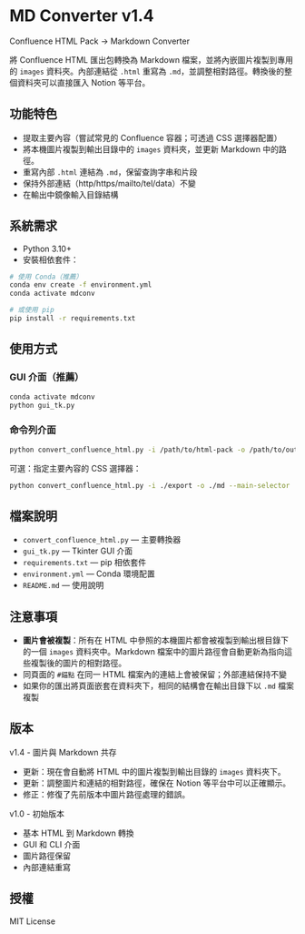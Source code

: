 # MD Converter v1.4

Confluence HTML Pack → Markdown Converter

將 Confluence HTML 匯出包轉換為 Markdown 檔案，並將內嵌圖片複製到專用的 `images` 資料夾。內部連結從 `.html` 重寫為 `.md`，並調整相對路徑。轉換後的整個資料夾可以直接匯入 Notion 等平台。

## 功能特色

- 提取主要內容（嘗試常見的 Confluence 容器；可透過 CSS 選擇器配置）
- 將本機圖片複製到輸出目錄中的 `images` 資料夾，並更新 Markdown 中的路徑。
- 重寫內部 `.html` 連結為 `.md`，保留查詢字串和片段
- 保持外部連結（http/https/mailto/tel/data）不變
- 在輸出中鏡像輸入目錄結構

## 系統需求

- Python 3.10+
- 安裝相依套件：

```bash
# 使用 Conda（推薦）
conda env create -f environment.yml
conda activate mdconv

# 或使用 pip
pip install -r requirements.txt
```

## 使用方式

### GUI 介面（推薦）
```bash
conda activate mdconv
python gui_tk.py
```

### 命令列介面
```bash
python convert_confluence_html.py -i /path/to/html-pack -o /path/to/output-md
```

可選：指定主要內容的 CSS 選擇器：
```bash
python convert_confluence_html.py -i ./export -o ./md --main-selector '#main-content'
```

## 檔案說明

- `convert_confluence_html.py` — 主要轉換器
- `gui_tk.py` — Tkinter GUI 介面
- `requirements.txt` — pip 相依套件
- `environment.yml` — Conda 環境配置
- `README.md` — 使用說明

## 注意事項

- **圖片會被複製**：所有在 HTML 中參照的本機圖片都會被複製到輸出根目錄下的一個 `images` 資料夾中。Markdown 檔案中的圖片路徑會自動更新為指向這些複製後的圖片的相對路徑。
- 同頁面的 `#錨點` 在同一 HTML 檔案內的連結上會被保留；外部連結保持不變
- 如果你的匯出將頁面嵌套在資料夾下，相同的結構會在輸出目錄下以 `.md` 檔案複製

## 版本

v1.4 - 圖片與 Markdown 共存
- 更新：現在會自動將 HTML 中的圖片複製到輸出目錄的 `images` 資料夾下。
- 更新：調整圖片和連結的相對路徑，確保在 Notion 等平台中可以正確顯示。
- 修正：修復了先前版本中圖片路徑處理的錯誤。

v1.0 - 初始版本
- 基本 HTML 到 Markdown 轉換
- GUI 和 CLI 介面
- 圖片路徑保留
- 內部連結重寫

## 授權

MIT License
